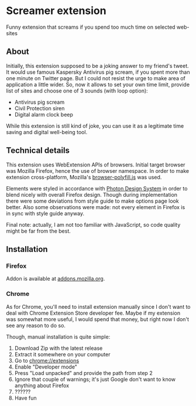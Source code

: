# Screamer extension

Funny extension that screams if you spend too much time on selected web-sites

## About

Initially, this extension supposed to be a joking answer to my friend's tweet.
It would use famous Kaspersky Antivirus pig scream, if you spent more than one minute on Twitter page.
But I could not resist the urge to make area of application a little wider.
So, now it allows to set your own time limit, provide list of sites and choose one of 3 sounds (with loop option):

* Antivirus pig scream
* Civil Protection siren
* Digital alarm clock beep

While this extension is still kind of joke, you can use it as a legitimate time saving and digital well-being tool.

## Technical details

This extension uses WebExtension APIs of browsers. 
Initial target browser was Mozilla Firefox, hence the use of browser namespace.
In order to make extension cross-platform, Mozilla's [browser-polyfill.js](https://github.com/mozilla/webextension-polyfill/)  was used.

Elements were styled in accordance with [Photon Design System](https://design.firefox.com/photon/) in order to blend nicely with overall Firefox design. Though during implementation there were some deviations from style guide to make options page look better. Also some observations were made: not every element in Firefox is in sync with style guide anyway.

Final note: actually, I am not too familiar with JavaScript, so code quality might be far from the best.

## Installation

### Firefox

Addon is available at [addons.mozilla.org](https://addons.mozilla.org/en-US/firefox/addon/screamer/).

### Chrome

As for Chrome, you'll need to install extension manually since I don't want to deal with Chrome Extension Store developer fee.
Maybe if my extension was somewhat more useful, I would spend that money, but right now I don't see any reason to do so.

Though, manual installation is quite simple:

1. Download Zip with the latest release
1. Extract it somewhere on your computer
1. Go to [chrome://extensions](chrome://extensions)
1. Enable "Developer mode"
1. Press "Load unpacked" and provide the path from step 2
1. Ignore that couple of warnings; it's just Google don't want to know anything about Firefox
1. ??????
1. Have fun